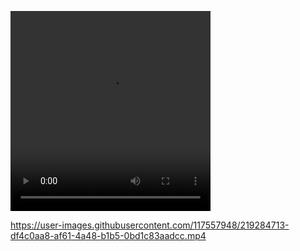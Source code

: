 <video width = "320" height = "320" src = "https://user-images.githubusercontent.com/117557948/219284713-df4c0aa8-af61-4a48-b1b5-0bd1c83aadcc.mp4" controls  loop ></video>


https://user-images.githubusercontent.com/117557948/219284713-df4c0aa8-af61-4a48-b1b5-0bd1c83aadcc.mp4


